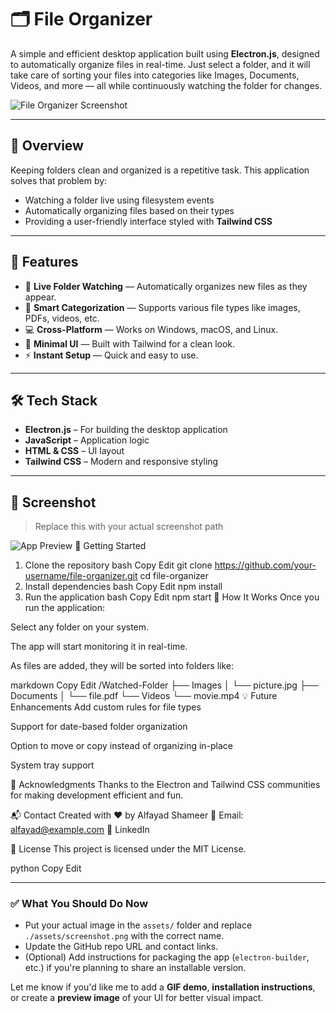 # 🗂️ File Organizer

A simple and efficient desktop application built using **Electron.js**, designed to automatically organize files in real-time. Just select a folder, and it will take care of sorting your files into categories like Images, Documents, Videos, and more — all while continuously watching the folder for changes.

![File Organizer Screenshot](./assets/screenshot.png)

---

## 📌 Overview

Keeping folders clean and organized is a repetitive task. This application solves that problem by:

- Watching a folder live using filesystem events
- Automatically organizing files based on their types
- Providing a user-friendly interface styled with **Tailwind CSS**

---

## 🚀 Features

- 📁 **Live Folder Watching** — Automatically organizes new files as they appear.
- 🧠 **Smart Categorization** — Supports various file types like images, PDFs, videos, etc.
- 💻 **Cross-Platform** — Works on Windows, macOS, and Linux.
- 🧩 **Minimal UI** — Built with Tailwind for a clean look.
- ⚡ **Instant Setup** — Quick and easy to use.

---

## 🛠️ Tech Stack

- **Electron.js** – For building the desktop application
- **JavaScript** – Application logic
- **HTML & CSS** – UI layout
- **Tailwind CSS** – Modern and responsive styling

---

## 📸 Screenshot

> Replace this with your actual screenshot path

![App Preview](./assets/file-organizer-preview.png)
🔧 Getting Started
1. Clone the repository
bash
Copy
Edit
git clone https://github.com/your-username/file-organizer.git
cd file-organizer
2. Install dependencies
bash
Copy
Edit
npm install
3. Run the application
bash
Copy
Edit
npm start
📂 How It Works
Once you run the application:

Select any folder on your system.

The app will start monitoring it in real-time.

As files are added, they will be sorted into folders like:

markdown
Copy
Edit
/Watched-Folder
  ├── Images
  │    └── picture.jpg
  ├── Documents
  │    └── file.pdf
  └── Videos
       └── movie.mp4
💡 Future Enhancements
Add custom rules for file types

Support for date-based folder organization

Option to move or copy instead of organizing in-place

System tray support

🙌 Acknowledgments
Thanks to the Electron and Tailwind CSS communities for making development efficient and fun.

📬 Contact
Created with ❤️ by Alfayad Shameer
📧 Email: alfayad@example.com
🔗 LinkedIn

📄 License
This project is licensed under the MIT License.

python
Copy
Edit

---

### ✅ What You Should Do Now

- Put your actual image in the `assets/` folder and replace `./assets/screenshot.png` with the correct name.
- Update the GitHub repo URL and contact links.
- (Optional) Add instructions for packaging the app (`electron-builder`, etc.) if you're planning to share an installable version.

Let me know if you'd like me to add a **GIF demo**, **installation instructions**, or create a **preview image** of your UI for better visual impact.

